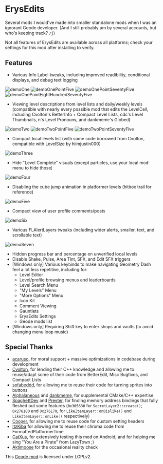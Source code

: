 # ErysEdits
Several mods I would've made into smaller standalone mods when I was an ignorant Geode developer. (And I still probably am by several accounts, but who's keeping track? `/j`)

Not all features of ErysEdits are available across all platforms; check your settings for this mod after installing to verify.

## Features
- Various Info Label tweaks, including improved readibility, conditional displays, and debug text logging

![demoOne](raydeeux.erysedits/demoOne.png&scale:0.75) ![demoOnePointFive](raydeeux.erysedits/demoOnePointFive.png&scale:0.75)
![demoOnePointSeventyFive](raydeeux.erysedits/demoOnePointSeventyFive.png&scale:0.75)
![demoOnePointEightHundredSeventyFive](raydeeux.erysedits/demoOnePointEightHundredSeventyFive.png&scale:0.75)

- Viewing level descriptions from level lists and daily/weekly levels (compatible with nearly every possible mod that edits the LevelCell, including Cvolton's BetterInfo + Compact Level Lists, cdc's Level Thumbnails, n's Level Pronouns, and dankmeme's Globed)

![demoTwo](raydeeux.erysedits/demoTwo.png&scale:0.75)
![demoTwoPointFive](raydeeux.erysedits/demoTwoPointFive.png&scale:0.75)
![demoTwoPointSeventyFive](raydeeux.erysedits/demoTwoPointSeventyFive.png&scale:0.75)

- Compact local levels list (with some code borrowed from Cvolton, compatible with LevelSize by hiimjustin000)

![demoThree](raydeeux.erysedits/demoThree.png&scale:0.75)

- Hide "Level Complete" visuals (except particles, use your local mod menu to hide those)

![demoFour](raydeeux.erysedits/demoFour.png&scale:0.75)

- Disabling the cube jump animation in platformer levels (hitbox trail for reference)

![demoFive](raydeeux.erysedits/demoFive.png&scale:0.75)

- Compact view of user profile comments/posts

![demoSix](raydeeux.erysedits/demoSix.png&scale:0.75)

- Various FLAlertLayers tweaks (including wider alerts, smaller, text, and scrollable text)

![demoSeven](raydeeux.erysedits/demoSeven.png&scale:0.75)

- Hidden progress bar and percentage on unverified local levels
- Disable Shake, Pulse, Area Tint, SFX, and Edit SFX triggers
- [Windows only] Various keybinds to make navigating Geometry Dash feel a lot less repetitive, including for:
	- Level Editor
	- Level/profile browsing menus and leaderboards
	- Level Search Menu
	- "My Levels" Menu
	- "More Options" Menu
	- Icon Kit
	- Comment Viewing
	- Gauntlets
	- ErysEdits Settings
	- Geode mods list
- [Windows only] Requiring Shift key to enter shops and vaults (to avoid changing menu loop music)

## Special Thanks
- [acaruso](user:25012294), for moral support + massive optimizations in codebase during development
- [Cvolton](user:761691), for lending their C++ knowledge and allowing me to reuse/adapt some of their code from BetterEdit, Misc Bugfixes, and Compact Lists
- [sofabeddd](user:7976112), for allowing me to reuse their code for turning sprites into buttons
- [Alphalaneous](user:1139015) and [dankmeme](user:9735891), for supplemental CMake/C++ expertise
- [SpaghettDev](user:7670168) and [Prevter](user:7696536), for finding memory address bindings that fully fleshed out some features (`0x305630` for `SecretLayer2::create()`;  `0x276180` and `0x276170`, for `LikeItemLayer::onDislike()` and `LikeItemLayer::onLike()` respectively)
- [Cooper](user:21207551), for allowing me to reuse code for custom setting headers
- [ItzKiba](user:4569963) for allowing me to reuse their chroma code from FormattedPlatformerTime
- [CatXus](user:14467409), for extensively testing this mod on Android, and for helping me sing "You Are a Pirate" from LazyTown ;)
- [Aktimoose](user:925143) for the occasional reality check

This [Geode mod](https://geode-sdk.org) is licensed under LGPLv2.